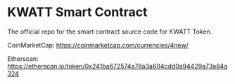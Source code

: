 # KWATT Smart Contract
The official repo for the smart contract source code for KWATT Token.

CoinMarketCap: https://coinmarketcap.com/currencies/4new/

Etherscan: https://etherscan.io/token/0x241ba672574a78a3a604cdd0a94429a73a84a324
